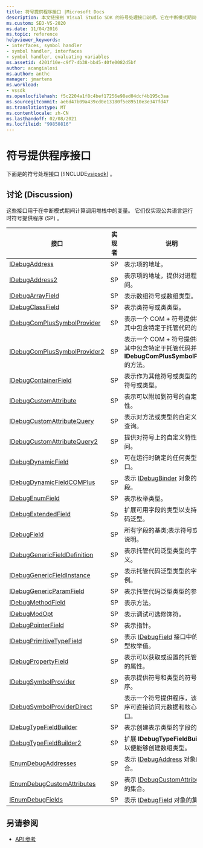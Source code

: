```yaml
---
title: 符号提供程序接口 |Microsoft Docs
description: 本文链接到 Visual Studio SDK 的符号处理接口说明，它在中断模式期间计算调用堆栈中的变量。
ms.custom: SEO-VS-2020
ms.date: 11/04/2016
ms.topic: reference
helpviewer_keywords:
- interfaces, symbol handler
- symbol handler, interfaces
- symbol handler, evaluating variables
ms.assetid: 4201f10e-c9f7-4b38-bb45-40fe0082d5bf
author: acangialosi
ms.author: anthc
manager: jmartens
ms.workload:
- vssdk
ms.openlocfilehash: f5c2204a1f8c4bef17256e98ed04dcf4b195c3aa
ms.sourcegitcommit: ae6d47b09a439cd0e13180f5e89510e3e347fd47
ms.translationtype: MT
ms.contentlocale: zh-CN
ms.lasthandoff: 02/08/2021
ms.locfileid: "99850816"
---
```

# <a name="symbol-provider-interfaces"></a>符号提供程序接口
下面是的符号处理接口 [!INCLUDE[vsipsdk](../../../extensibility/includes/vsipsdk_md.md)] 。

## <a name="discussion"></a>讨论 (Discussion)
 这些接口用于在中断模式期间计算调用堆栈中的变量。 它们仅实现公共语言运行时符号提供程序 (SP) 。

|接口|实现者|说明|
|---------------|--------------------|-----------------|
|[IDebugAddress](../../../extensibility/debugger/reference/idebugaddress.md)|SP|表示项的地址。|
|[IDebugAddress2](../../../extensibility/debugger/reference/idebugaddress2.md)|SP|表示项的地址，提供对进程 ID 的访问。|
|[IDebugArrayField](../../../extensibility/debugger/reference/idebugarrayfield.md)|SP|表示数组符号或数组类型。|
|[IDebugClassField](../../../extensibility/debugger/reference/idebugclassfield.md)|SP|表示类符号或类类型。|
|[IDebugComPlusSymbolProvider](../../../extensibility/debugger/reference/idebugcomplussymbolprovider.md)|SP|表示一个 COM + 符号提供程序，其中包含特定于托管代码的方法。|
|[IDebugComPlusSymbolProvider2](../../../extensibility/debugger/reference/idebugcomplussymbolprovider2.md)|SP|表示一个 COM + 符号提供程序，其中包含特定于托管代码并扩展 **IDebugComPlusSymbolProvider** 的方法。|
|[IDebugContainerField](../../../extensibility/debugger/reference/idebugcontainerfield.md)|SP|表示作为其他符号或类型的容器的符号或类型。|
|[IDebugCustomAttribute](../../../extensibility/debugger/reference/idebugcustomattribute.md)|SP|表示可以附加到符号的自定义特性。|
|[IDebugCustomAttributeQuery](../../../extensibility/debugger/reference/idebugcustomattributequery.md)|SP|表示对方法或类型的自定义特性的查询。|
|[IDebugCustomAttributeQuery2](../../../extensibility/debugger/reference/idebugcustomattributequery2.md)|SP|提供对符号上的自定义特性的访问。|
|[IDebugDynamicField](../../../extensibility/debugger/reference/idebugdynamicfield.md)|SP|可在运行时确定的任何类型的基接口。|
|[IDebugDynamicFieldCOMPlus](../../../extensibility/debugger/reference/idebugdynamicfieldcomplus.md)|SP|表示 [IDebugBinder](../../../extensibility/debugger/reference/idebugbinder.md) 对象的动态字段。|
|[IDebugEnumField](../../../extensibility/debugger/reference/idebugenumfield.md)|SP|表示枚举类型。|
|[IDebugExtendedField](../../../extensibility/debugger/reference/idebugextendedfield.md)|Sp|扩展可用字段的类型以支持托管代码泛型。|
|[IDebugField](../../../extensibility/debugger/reference/idebugfield.md)|SP|所有字段的基类;表示符号或类型的说明。|
|[IDebugGenericFieldDefinition](../../../extensibility/debugger/reference/idebuggenericfielddefinition.md)|SP|表示托管代码泛型类型的字段定义。|
|[IDebugGenericFieldInstance](../../../extensibility/debugger/reference/idebuggenericfieldinstance.md)|SP|表示托管代码泛型类型的字段的实例。|
|[IDebugGenericParamField](../../../extensibility/debugger/reference/idebuggenericparamfield.md)|SP|表示托管代码泛型类型的参数。|
|[IDebugMethodField](../../../extensibility/debugger/reference/idebugmethodfield.md)|SP|表示方法。|
|[IDebugModOpt](../../../extensibility/debugger/reference/idebugmodopt.md)|SP|表示调试可选修饰符。|
|[IDebugPointerField](../../../extensibility/debugger/reference/idebugpointerfield.md)|SP|表示指针。|
|[IDebugPrimitiveTypeField](../../../extensibility/debugger/reference/idebugprimitivetypefield.md)|SP|表示 [IDebugField](../../../extensibility/debugger/reference/idebugfield.md) 接口中的基元类型枚举值。|
|[IDebugPropertyField](../../../extensibility/debugger/reference/idebugpropertyfield.md)|SP|表示可以获取或设置的托管代码类的属性。|
|[IDebugSymbolProvider](../../../extensibility/debugger/reference/idebugsymbolprovider.md)|SP|表示提供符号和类型的符号提供程序。|
|[IDebugSymbolProviderDirect](../../../extensibility/debugger/reference/idebugsymbolproviderdirect.md)|SP|表示一个符号提供程序，该提供程序可直接访问元数据和核心符号接口。|
|[IDebugTypeFieldBuilder](../../../extensibility/debugger/reference/idebugtypefieldbuilder.md)|SP|表示创建表示类型的字段的功能。|
|[IDebugTypeFieldBuilder2](../../../extensibility/debugger/reference/idebugtypefieldbuilder2.md)|SP|扩展 **IDebugTypeFieldBuilder** ，以便能够创建数组类型。|
|[IEnumDebugAddresses](../../../extensibility/debugger/reference/ienumdebugaddresses.md)|SP|表示 [IDebugAddress](../../../extensibility/debugger/reference/idebugaddress.md) 对象的集合。|
|[IEnumDebugCustomAttributes](../../../extensibility/debugger/reference/ienumdebugcustomattributes.md)|SP|表示 [IDebugCustomAttribute](../../../extensibility/debugger/reference/idebugcustomattribute.md) 对象的集合。|
|[IEnumDebugFields](../../../extensibility/debugger/reference/ienumdebugfields.md)|SP|表示 [IDebugField](../../../extensibility/debugger/reference/idebugfield.md) 对象的集合。|

## <a name="see-also"></a>另请参阅
- [API 参考](../../../extensibility/debugger/reference/api-reference-visual-studio-debugging.md)
